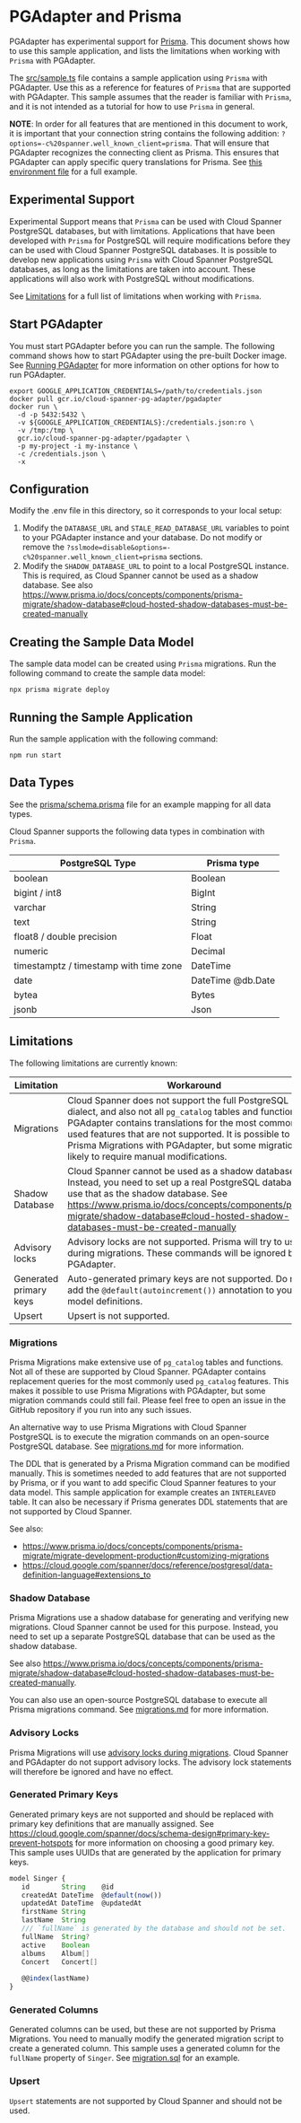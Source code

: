# PGAdapter and Prisma

PGAdapter has experimental support for [Prisma](https://prisma.io/). This document shows
how to use this sample application, and lists the limitations when working with `Prisma` with PGAdapter.

The [src/sample.ts](src/sample.ts) file contains a sample application using `Prisma` with PGAdapter.
Use this as a reference for features of `Prisma` that are supported with PGAdapter.
This sample assumes that the reader is familiar with `Prisma`, and
it is not intended as a tutorial for how to use `Prisma` in general.

__NOTE__: In order for all features that are mentioned in this document to work, it is important
that your connection string contains the following addition: `?options=-c%20spanner.well_known_client=prisma`.
That will ensure that PGAdapter recognizes the connecting client as Prisma. This ensures that
PGAdapter can apply specific query translations for Prisma.
See [this environment file](.env) for a full example.


## Experimental Support
Experimental Support means that `Prisma` can be used with Cloud Spanner PostgreSQL databases, but
with limitations. Applications that have been developed with `Prisma` for PostgreSQL will require
modifications before they can be used with Cloud Spanner PostgreSQL databases. It is possible to
develop new applications using `Prisma` with Cloud Spanner PostgreSQL databases, as long as the
limitations are taken into account. These applications will also work with PostgreSQL without
modifications.

See [Limitations](#limitations) for a full list of limitations when working with `Prisma`.

## Start PGAdapter
You must start PGAdapter before you can run the sample. The following command shows how to start PGAdapter using the
pre-built Docker image. See [Running PGAdapter](../../../README.md#usage) for more information on other options for how
to run PGAdapter.

```shell
export GOOGLE_APPLICATION_CREDENTIALS=/path/to/credentials.json
docker pull gcr.io/cloud-spanner-pg-adapter/pgadapter
docker run \
  -d -p 5432:5432 \
  -v ${GOOGLE_APPLICATION_CREDENTIALS}:/credentials.json:ro \
  -v /tmp:/tmp \
  gcr.io/cloud-spanner-pg-adapter/pgadapter \
  -p my-project -i my-instance \
  -c /credentials.json \
  -x
```

## Configuration

Modify the .env file in this directory, so it corresponds to your local setup:
1. Modify the `DATABASE_URL` and `STALE_READ_DATABASE_URL` variables to point to your PGAdapter
   instance and your database. Do not modify or remove the
   `?sslmode=disable&options=-c%20spanner.well_known_client=prisma` sections.
2. Modify the `SHADOW_DATABASE_URL` to point to a local PostgreSQL instance. This is required, as
   Cloud Spanner cannot be used as a shadow database. See also https://www.prisma.io/docs/concepts/components/prisma-migrate/shadow-database#cloud-hosted-shadow-databases-must-be-created-manually

## Creating the Sample Data Model

The sample data model can be created using `Prisma` migrations. Run the following command to create
the sample data model:

```shell
npx prisma migrate deploy
```

## Running the Sample Application

Run the sample application with the following command:

```shell
npm run start
```

## Data Types

See the [prisma/schema.prisma](prisma/schema.prisma) file for an example mapping for all data types.

Cloud Spanner supports the following data types in combination with `Prisma`.

| PostgreSQL Type                        | Prisma type       |
|----------------------------------------|-------------------|
| boolean                                | Boolean           |
| bigint / int8                          | BigInt            |
| varchar                                | String            |
| text                                   | String            |
| float8 / double precision              | Float             |
| numeric                                | Decimal           |
| timestamptz / timestamp with time zone | DateTime          |
| date                                   | DateTime @db.Date |
| bytea                                  | Bytes             |
| jsonb                                  | Json              |


## Limitations
The following limitations are currently known:

| Limitation             | Workaround                                                                                                                                                                                                                                                                                                                              |
|------------------------|-----------------------------------------------------------------------------------------------------------------------------------------------------------------------------------------------------------------------------------------------------------------------------------------------------------------------------------------|
| Migrations             | Cloud Spanner does not support the full PostgreSQL DDL dialect, and also not all `pg_catalog` tables and functions. PGAdapter contains translations for the most commonly used features that are not supported. It is possible to use Prisma Migrations with PGAdapter, but some migrations are likely to require manual modifications. |
| Shadow Database        | Cloud Spanner cannot be used as a shadow database. Instead, you need to set up a real PostgreSQL database and use that as the shadow database. See https://www.prisma.io/docs/concepts/components/prisma-migrate/shadow-database#cloud-hosted-shadow-databases-must-be-created-manually                                                 |
| Advisory locks         | Advisory locks are not supported. Prisma will try to use this during migrations. These commands will be ignored by PGAdapter.                                                                                                                                                                                                           |
| Generated primary keys | Auto-generated primary keys are not supported. Do not add the `@default(autoincrement())` annotation to your model definitions.                                                                                                                                                                                                         |
| Upsert                 | Upsert is not supported.                                                                                                                                                                                                                                                                                                                |

### Migrations
Prisma Migrations make extensive use of `pg_catalog` tables and functions. Not all of these are supported
by Cloud Spanner. PGAdapter contains replacement queries for the most commonly used `pg_catalog`
features. This makes it possible to use Prisma Migrations with PGAdapter, but some migration
commands could still fail. Please feel free to open an issue in the GitHub repository if you run
into any such issues.

An alternative way to use Prisma Migrations with Cloud Spanner PostgreSQL is to execute the
migration commands on an open-source PostgreSQL database. See [migrations.md](migrations.md) for
more information.

The DDL that is generated by a Prisma Migration command can be modified manually. This is sometimes
needed to add features that are not supported by Prisma, or if you want to add specific Cloud Spanner
features to your data model. This sample application for example creates an `INTERLEAVED` table.
It can also be necessary if Prisma generates DDL statements that are not supported by Cloud Spanner.

See also:
- https://www.prisma.io/docs/concepts/components/prisma-migrate/migrate-development-production#customizing-migrations
- https://cloud.google.com/spanner/docs/reference/postgresql/data-definition-language#extensions_to

### Shadow Database
Prisma Migrations use a shadow database for generating and verifying new migrations. Cloud Spanner
cannot be used for this purpose. Instead, you need to set up a separate PostgreSQL database that can
be used as the shadow database.

See also https://www.prisma.io/docs/concepts/components/prisma-migrate/shadow-database#cloud-hosted-shadow-databases-must-be-created-manually.

You can also use an open-source PostgreSQL database to execute all Prisma migrations command. See
[migrations.md](migrations.md) for more information.

### Advisory Locks
Prisma Migrations will use [advisory locks during migrations](https://www.prisma.io/docs/concepts/components/prisma-migrate/migrate-development-production#advisory-locking).
Cloud Spanner and PGAdapter do not support advisory locks. The advisory lock statements will
therefore be ignored and have no effect.

### Generated Primary Keys
Generated primary keys are not supported and should be replaced with primary key definitions that
are manually assigned. See https://cloud.google.com/spanner/docs/schema-design#primary-key-prevent-hotspots
for more information on choosing a good primary key. This sample uses UUIDs that are generated by the
application for primary keys.

```typescript
model Singer {
   id        String    @id
   createdAt DateTime  @default(now())
   updatedAt DateTime  @updatedAt
   firstName String
   lastName  String
   /// `fullName` is generated by the database and should not be set.
   fullName  String?
   active    Boolean
   albums    Album[]
   Concert   Concert[]
   
   @@index(lastName)
}
```

### Generated Columns
Generated columns can be used, but these are not supported by Prisma Migrations. You need to manually
modify the generated migration script to create a generated column. This sample uses a generated
column for the `fullName` property of `Singer`. See [migration.sql](prisma/migrations/20230608163206_init/migration.sql)
for an example.

### Upsert
`Upsert` statements are not supported by Cloud Spanner and should not be used.
